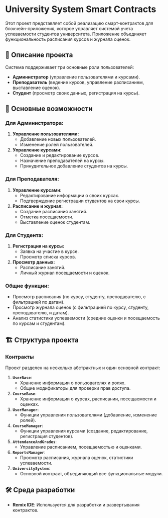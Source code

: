 # University System Smart Contracts

Этот проект представляет собой реализацию смарт-контрактов для блокчейн-приложения, которое управляет системой учета успеваемости студентов университета. Приложение объединяет функциональность расписания курсов и журнала оценок.

## 📜 Описание проекта

Система поддерживает три основные роли пользователей:
- **Администратор** (управление пользователями и курсами).
- **Преподаватель** (ведение курсов, управление расписанием, выставление оценок).
- **Студент** (просмотр своих данных, регистрация на курсы).

## 📌 Основные возможности

### Для Администратора:
1. **Управление пользователями:**
   - Добавление новых пользователей.
   - Изменение ролей пользователей.
2. **Управление курсами:**
   - Создание и редактирование курсов.
   - Назначение преподавателей на курсы.
   - Принудительное добавление студентов на курсы.

### Для Преподавателя:
1. **Управление курсами:**
   - Редактирование информации о своих курсах.
   - Подтверждение регистрации студентов на свои курсы.
2. **Расписание и журнал:**
   - Создание расписания занятий.
   - Отметка посещаемости.
   - Выставление оценок студентам.

### Для Студента:
1. **Регистрация на курсы:**
   - Заявка на участие в курсе.
   - Просмотр списка курсов.
2. **Просмотр данных:**
   - Расписание занятий.
   - Личный журнал посещаемости и оценок.

### Общие функции:
- Просмотр расписания (по курсу, студенту, преподавателю, с фильтрацией по датам).
- Просмотр журнала оценок (с фильтрацией по курсу, студенту, преподавателю, и датам).
- Анализ статистики успеваемости (средние оценки и посещаемость по курсам и студентам).

## 🏗️ Структура проекта

### Контракты
Проект разделен на несколько абстрактных и один основной контракт:
1. **`UserBase`**:
   - Хранение информации о пользователях и ролях.
   - Общие модификаторы для проверки прав доступа.
2. **`CourseBase`**:
   - Хранение информации о курсах, расписании, посещаемости и оценках.
3. **`UserManager`**:
   - Функции управления пользователями (добавление, изменение ролей).
4. **`CourseManager`**:
   - Функции управления курсами (создание, редактирование, регистрация студентов).
5. **`AttendanceAndGrades`**:
   - Управление расписанием, посещаемостью и оценками.
6. **`ReportsManager`**:
   - Просмотр расписания, журнала оценок, статистики успеваемости.
7. **`UniversitySystem`**:
   - Основной контракт, объединяющий все функциональные модули.

## 🛠️ Среда разработки
- **Remix IDE**: Используется для разработки и развертывания контрактов.
